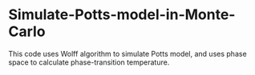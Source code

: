 # Simulate-Potts-model-in-Monte-Carlo
This code uses Wolff algorithm to simulate Potts model, and uses phase space to calculate phase-transition temperature.
